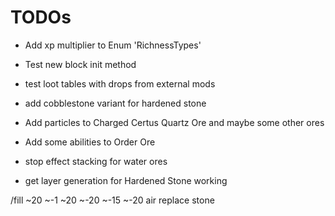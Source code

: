 # TODOs

* Add xp multiplier to Enum 'RichnessTypes'
* Test new block init method
* test loot tables with drops from external mods
* add cobblestone variant for hardened stone

* Add particles to Charged Certus Quartz Ore and maybe some other ores
* Add some abilities to Order Ore
* stop effect stacking for water ores
* get layer generation for Hardened Stone working

/fill ~20 ~-1 ~20 ~-20 ~-15 ~-20 air replace stone